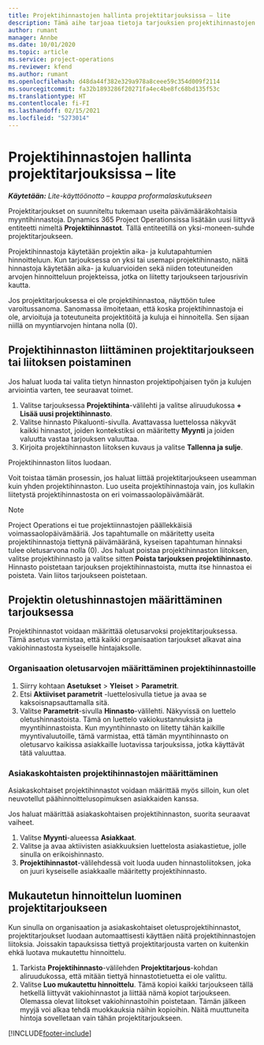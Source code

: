 ```yaml
---
title: Projektihinnastojen hallinta projektitarjouksissa – lite
description: Tämä aihe tarjoaa tietoja tarjouksien projektihinnastojen käsittelystä. (Sales)
author: rumant
manager: Annbe
ms.date: 10/01/2020
ms.topic: article
ms.service: project-operations
ms.reviewer: kfend
ms.author: rumant
ms.openlocfilehash: d48da44f382e329a978a8ceee59c354d009f2114
ms.sourcegitcommit: fa32b1893286f20271fa4ec4be8fc68bd135f53c
ms.translationtype: HT
ms.contentlocale: fi-FI
ms.lasthandoff: 02/15/2021
ms.locfileid: "5273014"
---
```

# <a name="manage-project-price-lists-on-project-quotes---lite"></a>Projektihinnastojen hallinta projektitarjouksissa – lite

_**Käytetään:** Lite-käyttöönotto – kauppa proformalaskutukseen_

Projektitarjoukset on suunniteltu tukemaan useita päivämääräkohtaisia myyntihinnastoja. Dynamics 365 Project Operationsissa lisätään uusi liittyvä entiteetti nimeltä **Projektihinnastot**. Tällä entiteetillä on yksi-moneen-suhde projektitarjoukseen.

Projektihinnastoja käytetään projektin aika- ja kulutapahtumien hinnoitteluun. Kun tarjouksessa on yksi tai usemapi projektihinnasto, näitä hinnastoja käytetään aika- ja kuluarvioiden sekä niiden toteutuneiden arvojen hinnoitteluun projekteissa, jotka on liitetty tarjoukseen tarjousrivin kautta.

Jos projektitarjouksessa ei ole projektihinnastoa, näyttöön tulee varoitussanoma. Sanomassa ilmoitetaan, että koska projektihinnastoja ei ole, arvioituja ja toteutuneita projektitöitä ja kuluja ei hinnoitella. Sen sijaan niillä on myyntiarvojen hintana nolla (0).

## <a name="associate-or-disassociate-a-project-price-list-on-a-project-quote"></a>Projektihinnaston liittäminen projektitarjoukseen tai liitoksen poistaminen

Jos haluat luoda tai valita tietyn hinnaston projektipohjaisen työn ja kulujen arviointia varten, tee seuraavat toimet.

1. Valitse tarjouksessa **Projektihinta**-välilehti ja valitse aliruudukossa **+ Lisää uusi projektihinnasto**.
2. Valitse hinnasto Pikaluonti-sivulla. Avattavassa luettelossa näkyvät kaikki hinnastot, joiden kontekstiksi on määritetty **Myynti** ja joiden valuutta vastaa tarjouksen valuuttaa.
4. Kirjoita projektihinnaston liitoksen kuvaus ja valitse **Tallenna ja sulje**.

Projektihinnaston liitos luodaan.

Voit toistaa tämän prosessin, jos haluat liittää projektitarjoukseen useamman kuin yhden projektihinnaston. Luo useita projektihinnastoja vain, jos kullakin liitetystä projektihinnastosta on eri voimassaolopäivämäärät.

> [!NOTE]
> Project Operations ei tue projektiinnastojen päällekkäisiä voimassaolopäivämääriä. Jos tapahtumalle on määritetty useita projektihinnastoja tiettynä päivämääränä, kyseisen tapahtuman hinnaksi tulee oletusarvona nolla (0).
Jos haluat poistaa projektihinnaston liitoksen, valitse projektihinnasto ja valitse sitten **Poista tarjouksen projektihinnasto**. Hinnasto poistetaan tarjouksen projektihinnastoista, mutta itse hinnastoa ei poisteta. Vain liitos tarjoukseen poistetaan.

## <a name="set-up-default-project-price-lists-on-a-quote"></a>Projektin oletushinnastojen määrittäminen tarjouksessa

Projektihinnastot voidaan määrittää oletusarvoksi projektitarjouksessa. Tämä asetus varmistaa, että kaikki organisaation tarjoukset alkavat aina vakiohinnastosta kyseiselle hintajaksolle.

### <a name="set-up-organizational-default-for-project-price-lists"></a>Organisaation oletusarvojen määrittäminen projektihinnastoille

1. Siirry kohtaan **Asetukset** > **Yleiset** > **Parametrit**.
2. Etsi **Aktiiviset parametrit** -luettelosivulla tietue ja avaa se kaksoisnapsauttamalla sitä. 
3. Valitse **Parametrit**-sivulla **Hinnasto**-välilehti. Näkyvissä on luettelo oletushinnastoista. Tämä on luettelo vakiokustannuksista ja myyntihinnastoista. Kun myyntihinnasto on liitetty tähän kaikille myyntivaluutoille, tämä varmistaa, että tämän myyntihinnasto on oletusarvo kaikissa asiakkaille luotavissa tarjouksissa, jotka käyttävät tätä valuuttaa.

### <a name="set-up-customer-specific-project-price-lists"></a>Asiakaskohtaisten projektihinnastojen määrittäminen

Asiakaskohtaiset projektihinnastot voidaan määrittää myös silloin, kun olet neuvotellut päähinnoittelusopimuksen asiakkaiden kanssa.

Jos haluat määrittää asiakaskohtaisen projektihinnaston, suorita seuraavat vaiheet.

1. Valitse **Myynti**-alueessa **Asiakkaat**.
2. Valitse ja avaa aktiivisten asiakkuuksien luettelosta asiakastietue, jolle sinulla on erikoishinnasto.
3. **Projektihinnastot**-välilehdessä voit luoda uuden hinnastoliitoksen, joka on juuri kyseiselle asiakkaalle määritetty projektihinnasto.

## <a name="create-custom-pricing-on-a-project-quote"></a>Mukautetun hinnoittelun luominen projektitarjoukseen

Kun sinulla on organisaation ja asiakaskohtaiset oletusprojektihinnastot, projektitarjoukset luodaan automaattisesti käyttäen näitä projektihinnastojen liitoksia. Joissakin tapauksissa tiettyä projektitarjousta varten on kuitenkin ehkä luotava mukautettu hinnoittelu. 

1. Tarkista **Projektihinnasto**-välilehden **Projektitarjous**-kohdan aliruudukossa, että mitään tiettyä hinnastotietuetta ei ole valittu.
2. Valitse **Luo mukautettu hinnoittelu**. Tämä kopioi kaikki tarjoukseen tällä hetkellä liittyvät vakiohinnastot ja liittää nämä kopiot tarjoukseen. Olemassa olevat liitokset vakiohinnastoihin poistetaan. Tämän jälkeen myyjä voi alkaa tehdä muokkauksia näihin kopioihin. Näitä muuttuneita hintoja sovelletaan vain tähän projektitarjoukseen.


[!INCLUDE[footer-include](../../includes/footer-banner.md)]